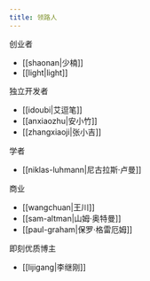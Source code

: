 ```yaml
---
title: 领路人
---
```


创业者

- [[shaonan|少楠]]
- [[light|light]]

独立开发者

- [[idoubi|艾逗笔]]
- [[anxiaozhu|安小竹]]
- [[zhangxiaoji|张小吉]]

学者

- [[niklas-luhmann|尼古拉斯·卢曼]]

商业

- [[wangchuan|王川]]
- [[sam-altman|山姆·奥特曼]]
- [[paul-graham|保罗·格雷厄姆]]

即刻优质博主

- [[lijigang|李继刚]]
